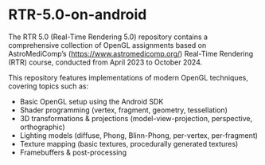 # RTR-5.0-on-android

The RTR 5.0 (Real-Time Rendering 5.0) repository contains a comprehensive collection of OpenGL assignments based on AstroMediComp’s (https://www.astromedicomp.org/) Real-Time Rendering (RTR) course, conducted from April 2023 to October 2024.

This repository features implementations of modern OpenGL techniques, covering topics such as:
- Basic OpenGL setup using the Android SDK
- Shader programming (vertex, fragment, geometry, tessellation)
- 3D transformations & projections (model-view-projection, perspective, orthographic)
- Lighting models (diffuse, Phong, Blinn-Phong, per-vertex, per-fragment)
- Texture mapping (basic textures, procedurally generated textures)
- Framebuffers & post-processing
